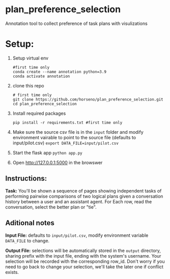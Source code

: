 # plan_preference_selection
Annotation tool to collect preference of task plans with visulizations

# Setup:

1. Setup virtual env 
    ```
    #first time only
    conda create --name annotation python=3.9
    conda activate annotation
    ```
2. clone this repo
    ```
    # first time only
    git clone https://github.com/horseno/plan_preference_selection.git 
    cd plan_preference_selection
    ```
    
3. Install required packages
    ```
    pip install -r requirements.txt #first time only 
    ```



4. Make sure the source csv file is in the `input` folder and modify environment vairable to point to the source file (defaults to input/pilot.csv)
```export DATA_FILE=input/pilot.csv```

5. Start the flask app
```python app.py```

6. Open http://127.0.0.1:5000 in the browswer

## Instructions:
**Task:** You'll be shown a sequence of pages showing independent tasks of performing pairwise comparisons of two logical plans given a conversation history between a user and an assistant agent. For Each row, read the conversation, select the better plan or "tie". 

## Aditional notes

**Input File:** defaults to `input/pilot.csv`, modify environment variable `DATA_FILE` to change.

**Output File:** selections will be automatically stored in the `output` directory, sharing prefix with the input file, ending with the system's username.  Your selection will be recorded with the corresponding row_id. Don't worry if you need to go back to change your selection, we'll take the later one if conflict exists.



